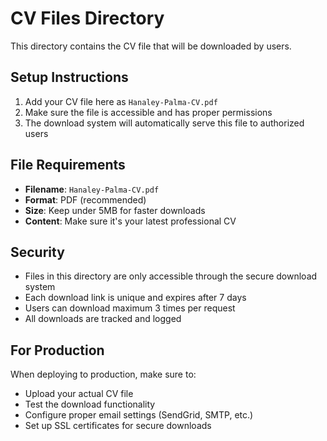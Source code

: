 # CV Files Directory

This directory contains the CV file that will be downloaded by users.

## Setup Instructions

1. Add your CV file here as `Hanaley-Palma-CV.pdf`
2. Make sure the file is accessible and has proper permissions
3. The download system will automatically serve this file to authorized users

## File Requirements

- **Filename**: `Hanaley-Palma-CV.pdf`
- **Format**: PDF (recommended)
- **Size**: Keep under 5MB for faster downloads
- **Content**: Make sure it's your latest professional CV

## Security

- Files in this directory are only accessible through the secure download system
- Each download link is unique and expires after 7 days
- Users can download maximum 3 times per request
- All downloads are tracked and logged

## For Production

When deploying to production, make sure to:
- Upload your actual CV file
- Test the download functionality
- Configure proper email settings (SendGrid, SMTP, etc.)
- Set up SSL certificates for secure downloads 